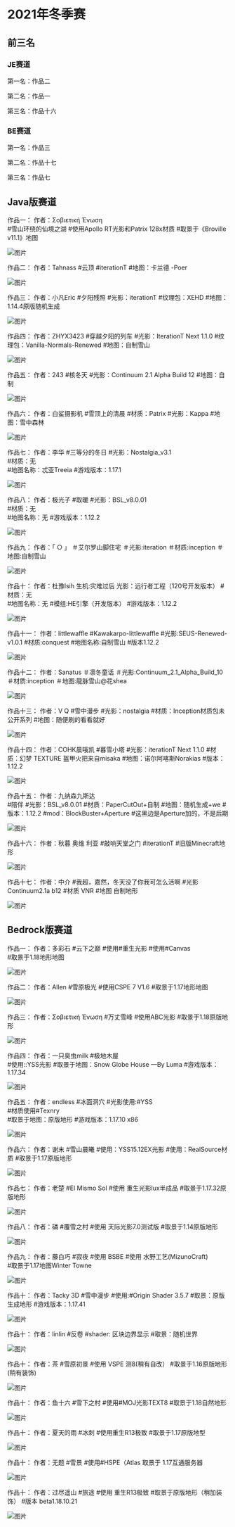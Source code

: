 # 2021年冬季赛

## 前三名

### JE赛道

第一名：作品二

第二名：作品一

第三名：作品十六

### BE赛道

第一名：作品三

第二名：作品十七

第三名：作品七

## Java版赛道

作品一： 
作者：Σοβιετική Ένωση  
#雪山环绕的仙境之湖 
#使用Apollo RT光影和Patrix 128x材质 
#取景于《Broville v11.1》地图  

![图片](https://github.com/MineGraphCN/ImageLib/blob/main/MGCD/images/gallery/2021-winter/je/1.png)

作品二： 
作者：Tahnass 
#云顶 
#iterationT 
#地图：卡兰德 -Poer  

![图片](https://github.com/MineGraphCN/ImageLib/blob/main/MGCD/images/gallery/2021-winter/je/2.png)

作品三： 
作者：小凡Eric 
#夕阳残照 
#光影：iterationT 
#纹理包：XEHD 
#地图：1.14.4原版随机生成  

![图片](https://github.com/MineGraphCN/ImageLib/blob/main/MGCD/images/gallery/2021-winter/je/3.jpg)

作品四： 
作者：ZHYX3423 
#穿越夕阳的列车 
#光影：IterationT Next 1.1.0 
#纹理包：Vanilla-Normals-Renewed 
#地图：自制雪山  

![图片](https://github.com/MineGraphCN/ImageLib/blob/main/MGCD/images/gallery/2021-winter/je/4.png)

作品五： 
作者：243 
#核冬天 
#光影：Continuum 2.1 Alpha Build 12 
#地图：自制  

![图片](https://github.com/MineGraphCN/ImageLib/blob/main/MGCD/images/gallery/2021-winter/je/5.jpg)

作品六： 
作者：白鲨摄影机 
#雪顶上的清晨 
#材质：Patrix 
#光影：Kappa 
#地图：雪中森林  

![图片](https://github.com/MineGraphCN/ImageLib/blob/main/MGCD/images/gallery/2021-winter/je/6.png)

作品七： 
作者：李华 
#三等分的冬日 
#光影：Nostalgia_v3.1  
#材质：无  
#地图名称：忒亚Treeia 
#游戏版本：1.17.1  

![图片](https://github.com/MineGraphCN/ImageLib/blob/main/MGCD/images/gallery/2021-winter/je/7.png)

作品八： 
作者：极光子 
#取暖 
#光影：BSL_v8.0.01  
#材质：无  
#地图名称：无 
#游戏版本：1.12.2  

![图片](https://github.com/MineGraphCN/ImageLib/blob/main/MGCD/images/gallery/2021-winter/je/8.jpg)

作品九： 
作者：「 ○ 」 
＃艾尔罗山脚住宅 
＃光影:iteration 
＃材质:inception 
＃地图:自制雪山  

![图片](https://github.com/MineGraphCN/ImageLib/blob/main/MGCD/images/gallery/2021-winter/je/9.png)

作品十： 
作者：杜豫Isih 
生机:灾难过后 
光影：远行者工程（120号开发版本） 
#材质：无  
#地图名称：无 
#模组:HE引擎（开发版本） 
#游戏版本：1.12.2  

![图片](https://github.com/MineGraphCN/ImageLib/blob/main/MGCD/images/gallery/2021-winter/je/10.jpg)

作品十一： 
作者：littlewaffle 
#Kawakarpo-littlewaffle 
#光影:SEUS-Renewed-v1.0.1 
#材质:conquest 
#地图名称:自制雪山 
#版本1.12.2  

![图片](https://github.com/MineGraphCN/ImageLib/blob/main/MGCD/images/gallery/2021-winter/je/11.jpg)

作品十二： 
作者：Sanatus 
＃凛冬童话 
＃光影:Continuum_2.1_Alpha_Build_10 
＃材质:inception 
＃地图:龍脉雪山@花shea   

![图片](https://github.com/MineGraphCN/ImageLib/blob/main/MGCD/images/gallery/2021-winter/je/12.jpg)

作品十三： 
作者：V Q 
#雪中漫步 
#光影：nostalgia 
#材质：Inception材质包未公开系列 
#地图：随便刷的看看就好  

![图片](https://github.com/MineGraphCN/ImageLib/blob/main/MGCD/images/gallery/2021-winter/je/13.jpg)

作品十四： 
作者：COHK晨哦凯 
#暮雪小塔 
#光影：iterationT Next 1.1.0 
#材质：幻梦 TEXTURE  盔甲火把来自misaka 
#地图：诺尔阿喀斯Norakias 
#版本：1.12.2  

![图片](https://github.com/MineGraphCN/ImageLib/blob/main/MGCD/images/gallery/2021-winter/je/14.png)

作品十五： 
作者：九纳森九斯达  
#陪伴 
#光影：BSL_v8.0.01 
#材质：PaperCutOut+自制 
#地图：随机生成+we 
#版本：1.12.2 
#mod：BlockBuster+Aperture 
#这黑边是Aperture加的，不是后期  

![图片](https://github.com/MineGraphCN/ImageLib/blob/main/MGCD/images/gallery/2021-winter/je/15.png)

作品十六： 
作者：秋暮 奥维 利亚 
#敲响天堂之门 
#iterationT 
#旧版Minecraft地形  

![图片](https://github.com/MineGraphCN/ImageLib/blob/main/MGCD/images/gallery/2021-winter/je/16.png)

作品十七： 
作者：中介 
#我超，嘉然，冬天没了你我可怎么活啊 
#光影 Continuum2.1a b12 
#材质 VNR 
#地图 自制地形  

![图片](https://github.com/MineGraphCN/ImageLib/blob/main/MGCD/images/gallery/2021-winter/je/17.png)

## Bedrock版赛道

作品一： 
作者：多彩石 
#云下之巅 
#使用#重生光影 
#使用#Canvas  
#取景于1.18地形地图  

![图片](https://github.com/MineGraphCN/ImageLib/blob/main/MGCD/images/gallery/2021-winter/be/1.jpg)

作品二： 
作者：Allen 
#雪原极光 
#使用CSPE 7 V1.6 
#取景于1.17地形地图  

![图片](https://github.com/MineGraphCN/ImageLib/blob/main/MGCD/images/gallery/2021-winter/be/2.jpg)

作品三： 
作者：Σοβιετική Ένωση 
#万丈雪峰 
#使用ABC光影 
#取景于1.18原版地形  

![图片](https://github.com/MineGraphCN/ImageLib/blob/main/MGCD/images/gallery/2021-winter/be/3.jpg)

作品四： 
作者：一只臭虫milk 
#极地木屋  
#使用::YSS光影
#取景于地图：Snow Globe House —By Luma 
#游戏版本：1.17.34  

![图片](https://github.com/MineGraphCN/ImageLib/blob/main/MGCD/images/gallery/2021-winter/be/4.jpg)

作品五： 
作者：endless 
#冰面洞穴 
#光影使用:#YSS  
#材质使用#Texnry  
#取景于地图：原版地形 
#游戏版本：1.17.10 x86  

![图片](https://github.com/MineGraphCN/ImageLib/blob/main/MGCD/images/gallery/2021-winter/be/5.png)

作品六：
作者：谢末 
#雪山晨曦 
#使用：YSS15.12EX光影 
#使用：RealSource材质 
#取景于1.17原版地形  

![图片](https://github.com/MineGraphCN/ImageLib/blob/main/MGCD/images/gallery/2021-winter/be/6.jpg)

作品七： 
作者：老楚 
#El Mismo Sol 
#使用 重生光影lux半成品 
#取景于1.17.32原版地形  

![图片](https://github.com/MineGraphCN/ImageLib/blob/main/MGCD/images/gallery/2021-winter/be/7.jpg)

作品八： 
作者：磷 
#覆雪之村 
#使用 天际光影7.0测试版 
#取景于1.14原版地形  

![图片](https://github.com/MineGraphCN/ImageLib/blob/main/MGCD/images/gallery/2021-winter/be/8.png)

作品九： 
作者：藤白巧 
#寂夜 
#使用 BSBE 
#使用 水野工艺(MizunoCraft)  
#取景于1.17地图Winter Towne  

![图片](https://github.com/MineGraphCN/ImageLib/blob/main/MGCD/images/gallery/2021-winter/be/9.jpg)

作品十： 
作者：Tacky 3D 
#雪中漫步 
#使用:#Origin Shader 3.5.7 
#取景：原版生成地形 
#游戏版本：1.17.41  

![图片](https://github.com/MineGraphCN/ImageLib/blob/main/MGCD/images/gallery/2021-winter/be/10.jpg)

作品十： 
作者：linlin 
#反卷 
#shader: 区块边界显示 
#取景：随机世界  

![图片](https://github.com/MineGraphCN/ImageLib/blob/main/MGCD/images/gallery/2021-winter/be/11.jpg)

作品十： 
作者：茶 
#雪原初景
#使用 VSPE 测8(稍有自改） 
#取景于1.16原版地形(稍有装饰)  

![图片](https://github.com/MineGraphCN/ImageLib/blob/main/MGCD/images/gallery/2021-winter/be/12.png)
 
作品十：
作者：鱼十六 
#雪下之村 
#使用#MOJ光影TEXT8 
#取景于1.18自然地形  

![图片](https://github.com/MineGraphCN/ImageLib/blob/main/MGCD/images/gallery/2021-winter/be/13.jpg)

作品十： 
作者：夏天的雨 
#冰刺 
#使用重生R13极致 
#取景于1.17原版地型  

![图片](https://github.com/MineGraphCN/ImageLib/blob/main/MGCD/images/gallery/2021-winter/be/14.jpg)

作品十： 
作者：无题 
#雪景 
#使用#HSPE（Atlas 
取景于 1.17互通服务器  

![图片](https://github.com/MineGraphCN/ImageLib/blob/main/MGCD/images/gallery/2021-winter/be/15.jpg)

作品十：
作者：过尽遥山 
#旅途 
#使用 重生R13极致 
#取景于原版地形（稍加装饰） 
#版本 beta1.18.10.21  

![图片](https://github.com/MineGraphCN/ImageLib/blob/main/MGCD/images/gallery/2021-winter/be/16.jpg)